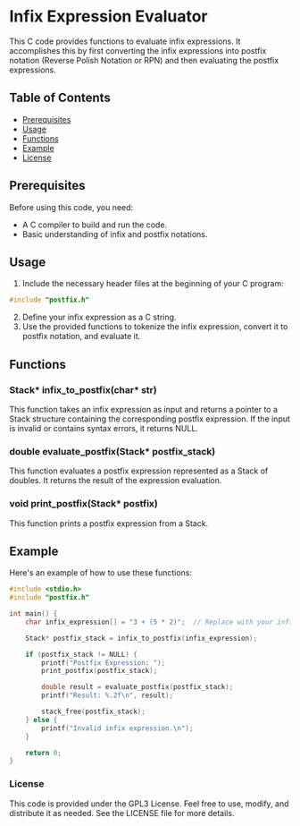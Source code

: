# Infix Expression Evaluator
This C code provides functions to evaluate infix expressions. It accomplishes this by first converting the infix expressions into postfix notation (Reverse Polish Notation or RPN) and then evaluating the postfix expressions.

## Table of Contents
- [Prerequisites](#prerequisites)
- [Usage](#usage)
- [Functions](#functions)
- [Example](#example)
- [License](#license)

## Prerequisites
Before using this code, you need:

- A C compiler to build and run the code.
- Basic understanding of infix and postfix notations.

## Usage
1. Include the necessary header files at the beginning of your C program:

```c
#include "postfix.h"
```
2. Define your infix expression as a C string.
3. Use the provided functions to tokenize the infix expression, convert it to postfix notation, and evaluate it.

## Functions
### Stack* infix_to_postfix(char* str)
This function takes an infix expression as input and returns a pointer to a Stack structure containing the corresponding postfix expression. If the input is invalid or contains syntax errors, it returns NULL.

### double evaluate_postfix(Stack* postfix_stack)
This function evaluates a postfix expression represented as a Stack of doubles. It returns the result of the expression evaluation.

### void print_postfix(Stack* postfix)
This function prints a postfix expression from a Stack.

## Example
Here's an example of how to use these functions:

```c
#include <stdio.h>
#include "postfix.h"

int main() {
    char infix_expression[] = "3 + (5 * 2)";  // Replace with your infix expression

    Stack* postfix_stack = infix_to_postfix(infix_expression);

    if (postfix_stack != NULL) {
        printf("Postfix Expression: ");
        print_postfix(postfix_stack);

        double result = evaluate_postfix(postfix_stack);
        printf("Result: %.2f\n", result);

        stack_free(postfix_stack);
    } else {
        printf("Invalid infix expression.\n");
    }

    return 0;
}
```

### License
This code is provided under the GPL3 License. Feel free to use, modify, and distribute it as needed. See the LICENSE file for more details.
